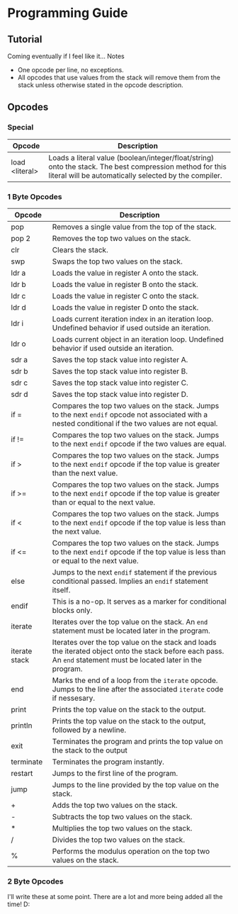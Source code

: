 # Programming Guide


## Tutorial
Coming eventually if I feel like it...
Notes
- One opcode per line, no exceptions.
- All opcodes that use values from the stack will remove them from the stack unless otherwise stated in the opcode description.

## Opcodes

### Special
| Opcode | Description |
| --- | --- |
| load \<literal\> | Loads a literal value (boolean/integer/float/string) onto the stack. The best compression method for this literal will be automatically selected by the compiler. |

### 1 Byte Opcodes
| Opcode | Description |
| --- | --- |
| pop | Removes a single value from the top of the stack. |
| pop 2 | Removes the top two values on the stack. |
| clr | Clears the stack. |
| swp | Swaps the top two values on the stack. |
| ldr a | Loads the value in register A onto the stack. |
| ldr b | Loads the value in register B onto the stack. |
| ldr c | Loads the value in register C onto the stack. |
| ldr d | Loads the value in register D onto the stack. |
| ldr i | Loads current iteration index in an iteration loop. Undefined behavior if used outside an iteration. |
| ldr o | Loads current object in an iteration loop. Undefined behavior if used outside an iteration.  |
| sdr a | Saves the top stack value into register A. |
| sdr b | Saves the top stack value into register B. |
| sdr c | Saves the top stack value into register C. |
| sdr d | Saves the top stack value into register D. |
| if = | Compares the top two values on the stack. Jumps to the next `endif` opcode not associated with a nested conditional if the two values are not equal. |
| if != | Compares the top two values on the stack. Jumps to the next `endif` opcode if the two values are equal. |
| if > | Compares the top two values on the stack. Jumps to the next `endif` opcode if the top value is greater than the next value. |
| if >= | Compares the top two values on the stack. Jumps to the next `endif` opcode if the top value is greater than or equal to the next value. |
| if < | Compares the top two values on the stack. Jumps to the next `endif` opcode if the top value is less than the next value. |
| if <= | Compares the top two values on the stack. Jumps to the next `endif` opcode if the top value is less than or equal to the next value. |
| else | Jumps to the next `endif` statement if the previous conditional passed. Implies an `endif` statement itself. |
| endif | This is a no-op. It serves as a marker for conditional blocks only. |
| iterate | Iterates over the top value on the stack. An `end` statement must be located later in the program. |
| iterate stack | Iterates over the top value on the stack and loads the iterated object onto the stack before each pass. An `end` statement must be located later in the program. |
| end | Marks the end of a loop from the `iterate` opcode. Jumps to the line after the associated `iterate` code if nessesary.
| print | Prints the top value on the stack to the output. |
| println | Prints the top value on the stack to the output, followed by a newline. |
| exit | Terminates the program and prints the top value on the stack to the output |
| terminate | Terminates the program instantly. |
| restart | Jumps to the first line of the program. |
| jump | Jumps to the line provided by the top value on the stack. |
| + | Adds the top two values on the stack. |
| - | Subtracts the top two values on the stack. |
| * | Multiplies the top two values on the stack. |
| / | Divides the top two values on the stack. |
| % | Performs the modulus operation on the top two values on the stack. |

### 2 Byte Opcodes
I'll write these at some point. There are a lot and more being added all the time! D:
